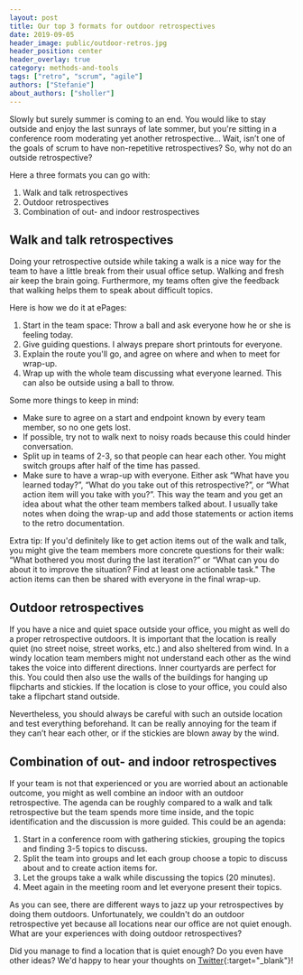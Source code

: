 ```yaml
---
layout: post
title: Our top 3 formats for outdoor retrospectives
date: 2019-09-05
header_image: public/outdoor-retros.jpg
header_position: center
header_overlay: true
category: methods-and-tools
tags: ["retro", "scrum", "agile"]
authors: ["Stefanie"]
about_authors: ["sholler"]
---
```


Slowly but surely summer is coming to an end.
You would like to stay outside and enjoy the last sunrays of late sommer, but you're sitting in a conference room moderating yet another retrospective...
Wait, isn’t one of the goals of scrum to have non-repetitive retrospectives? 
So, why not do an outside retrospective? 

Here a three formats you can go with:

1. Walk and talk retrospectives
2. Outdoor retrospectives
3. Combination of out- and indoor restrospectives

## Walk and talk retrospectives

Doing your retrospective outside while taking a walk is a nice way for the team to have a little break from their usual office setup.
Walking and fresh air keep the brain going. 
Furthermore, my teams often give the feedback that walking helps them to speak about difficult topics.

Here is how we do it at ePages:

1. Start in the team space: Throw a ball and ask everyone how he or she is feeling today.
2. Give guiding questions. I always prepare short printouts for everyone.
3. Explain the route you'll go, and agree on where and when to meet for wrap-up.
3. Wrap up with the whole team discussing what everyone learned. This can also be outside using a ball to throw.

Some more things to keep in mind: 
- Make sure to agree on a start and endpoint known by every team member, so no one gets lost.
- If possible, try not to walk next to noisy roads because this could hinder conversation.
- Split up in teams of 2-3, so that people can hear each other. You might switch groups after half of the time has passed.
- Make sure to have a wrap-up with everyone. Either ask “What have you learned today?”, “What do you take out of this retrospective?”, or “What action item will you take with you?”.
This way the team and you get an idea about what the other team members talked about.
I usually take notes when doing the wrap-up and add those statements or action items to the retro documentation.

Extra tip: If you'd definitely like to get action items out of the walk and talk, you might give the team members more concrete questions for their walk: “What bothered you most during the last iteration?” or “What can you do about it to improve the situation? Find at least one actionable task."
The action items can then be shared with everyone in the final wrap-up.

## Outdoor retrospectives

If you have a nice and quiet space outside your office, you might as well do a proper retrospective outdoors. 
It is important that the location is really quiet (no street noise, street works, etc.) and also sheltered from wind.
In a windy location team members might not understand each other as the wind takes the voice into different directions.
Inner courtyards are perfect for this.
You could then also use the walls of the buildings for hanging up flipcharts and stickies. 
If the location is close to your office, you could also take a flipchart stand outside.

Nevertheless, you should always be careful with such an outside location and test everything beforehand.
It can be really annoying for the team if they can’t hear each other, or if the stickies are blown away by the wind.

## Combination of out- and indoor retrospectives

If your team is not that experienced or you are worried about an actionable outcome, you might as well combine an indoor with an outdoor retrospective.
The agenda can be roughly compared to a walk and talk retrospective but the team spends more time inside, and the topic identification and the discussion is more guided.
This could be an agenda:

1.	Start in a conference room with gathering stickies, grouping the topics and finding 3-5 topics to discuss.
2.	Split the team into groups and let each group choose a topic to discuss about and to create action items for.
3.	Let the groups take a walk while discussing the topics (20 minutes).
4.	Meet again in the meeting room and let everyone present their topics.

As you can see, there are different ways to jazz up your retrospectives by doing them outdoors.
Unfortunately, we couldn't do an outdoor retrospective yet because all locations near our office are not quiet enough.
What are your experiences with doing outdoor retrospectives?

Did you manage to find a location that is quiet enough?
Do you even have other ideas?
We'd happy to hear your thoughts on [Twitter](https://twitter.com/epagesdevs){:target="_blank"}!
